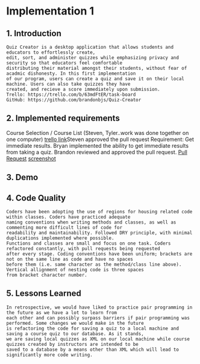 # Implementation 1

## 1. Introduction
	Quiz Creator is a desktop application that allows students and educators to effortlessly create,
	edit, sort, and administer quizzes while emphasizing privacy and security so that educators feel comfortable
	distributing their material amongst their students, without fear of acadmic dishonesty. In this first implementation
	of our program, users can create a quiz and save it on their local machine. Users can also take quizzes they have
	created, and recieve a score immediately upon submission.
	Trello: https://trello.com/b/63mdFtER/task-board
	GitHub: https://github.com/brandonbjs/Quiz-Creator

## 2. Implemented requirements
Course Selection / Course List (Steven, Tyler..work was done together on one computer) [trello link](https://trello.com/c/L6LNzhlp/43-d6-requirement-course-selection)Steven approved the pull request
Requirement: Get immediate results. Bryan implemented the ability to get immediate results from taking a quiz. Brandon reviewed and approved the pull request. [Pull Request](https://github.com/brandonbjs/Quiz-Creator/pull/11/files) [screenshot](https://trello-attachments.s3.amazonaws.com/5f20c3de6fda1481479ad6e8/841x778/ee99230c96d54ed9128f244ad5c8b1e7/Screenshot_of_requirement.png)
	

## 3. Demo

## 4. Code Quality
	Coders have been adopting the use of regions for housing related code within classes. Coders have practiced adequate 
	naming conventions when writing methods and classes, as well as commenting more difficult lines of code for 
	readability and maintainability. Followed DRY principle, with minimal duplications implemented where possible. 
	Functions and classes are small and focus on one task. Coders refactored constantly, with pull requests being requested 
	after every stage. Coding conventions have been uniform; brackets are not on the same line as code and have no spaces 
	before them (i.e. same character as the method/class line above). Vertical allignment of nesting code is three spaces 
	from bracket character number.

## 5. Lessons Learned
	In retrospective, we would have liked to practice pair programming in the future as we have a lot to learn from 
	each other and can possibly surpass barriers if pair programming was performed. Some changes we would make in the future 
	is refactoring the code for saving a quiz to a local machine and saving a course quiz to our database. As it stands, 
	we are saving local quizzes as XML on our local machine while course quizzes created by instructors are intended to be 
	saved to a database by a means other than XML which will lead to significantly more code writing. 